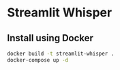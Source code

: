 # Streamlit Whisper

## Install using Docker

```bash
docker build -t streamlit-whisper .
docker-compose up -d
```

